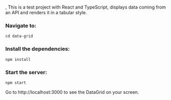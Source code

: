 
# <DataGrid />

<DataGrid />, This is a test project with React and TypeScript, displays data coming from an API and renders it in a tabular style.

### Navigate to:
`cd data-grid `

### Install the dependencies:
` npm install `

### Start the server:
`npm start`


Go to http://localhost:3000 to see the DataGrid on your screen.
